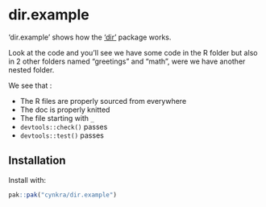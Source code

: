 
<!-- README.md is generated from README.Rmd. Please edit that file -->

# dir.example

‘dir.example’ shows how the [‘dir’](https://github.com/cynkra/dir)
package works.

Look at the code and you’ll see we have some code in the R folder but
also in 2 other folders named “greetings” and “math”, were we have
another nested folder.

We see that :

- The R files are properly sourced from everywhere
- The doc is properly knitted
- The file starting with `_`
- `devtools::check()` passes
- `devtools::test()` passes

## Installation

Install with:

``` r
pak::pak("cynkra/dir.example")
```
